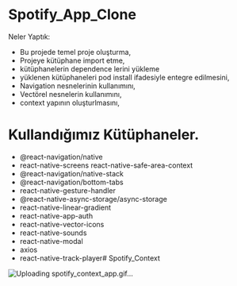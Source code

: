 # Spotify_App_Clone
Neler Yaptık:
- Bu projede temel proje oluşturma,
- Projeye kütüphane import etme,
- kütüphanelerin dependence lerini yükleme
- yüklenen kütüphaneleri pod install ifadesiyle entegre edilmesini,
- Navigation nesnelerinin kullanımını,
- Vectörel nesnelerin kullanımını,
- context yapının oluşturlmasını,

# Kullandığımız Kütüphaneler.
- @react-navigation/native
- react-native-screens react-native-safe-area-context
- @react-navigation/native-stack
- @react-navigation/bottom-tabs
- react-native-gesture-handler
- @react-native-async-storage/async-storage
- react-native-linear-gradient
- react-native-app-auth
- react-native-vector-icons
- react-native-sounds
- react-native-modal
- axios
- react-native-track-player# Spotify_Context

![Uploading spotify_context_app.gif…]()

